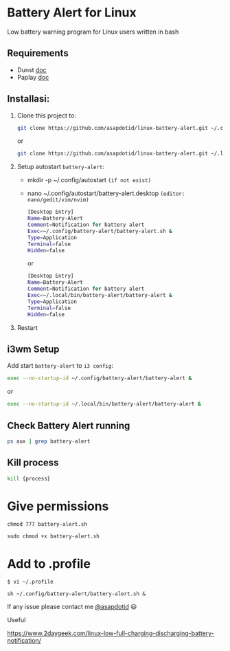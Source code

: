 # Battery Alert for Linux

Low battery warning program for Linux users written in bash

## Requirements

-   Dunst [doc](https://dunst-project.org/)
-   Paplay [doc](https://linux.die.net/man/1/paplay)

## Installasi:

1. Clone this project to:

    ```bash
    git clone https://github.com/asapdotid/linux-battery-alert.git ~/.config/battery-alert
    ```

    or

    ```bash
    git clone https://github.com/asapdotid/linux-battery-alert.git ~/.local/bin/battery-alert`
    ```

2. Setup autostart `battery-alert`:

    - mkdir -p ~/.config/autostart `(if not exist)`
    - nano ~/.config/autostart/battery-alert.desktop `(editor: nano/gedit/vim/nvim)`

        ```bash
        [Desktop Entry]
        Name=Battery-Alert
        Comment=Notification for battery alert
        Exec=~/.config/battery-alert/battery-alert.sh &
        Type=Application
        Terminal=false
        Hidden=false
        ```

        or

        ```bash
        [Desktop Entry]
        Name=Battery-Alert
        Comment=Notification for battery alert
        Exec=~/.local/bin/battery-alert/battery-alert &
        Type=Application
        Terminal=false
        Hidden=false
        ```

3. Restart

## i3wm Setup

Add start `battery-alert` to `i3 config`:

```bash
exec --no-startup-id ~/.config/battery-alert/battery-alert &
```

or

```bash
exec --no-startup-id ~/.local/bin/battery-alert/battery-alert &
```

## Check Battery Alert running

```bash
ps aux | grep battery-alert
```

## Kill process
```bash
kill {process}
```

# Give permissions
```shell
chmod 777 battery-alert.sh

```
```shell
sudo chmod +x battery-alert.sh
```

# Add to .profile

```
$ vi ~/.profile

sh ~/.config/battery-alert/battery-alert.sh &
```

If any issue please contact me [@asapdotid](mailto:asapdotid@gmail.com) 😃

Useful

https://www.2daygeek.com/linux-low-full-charging-discharging-battery-notification/